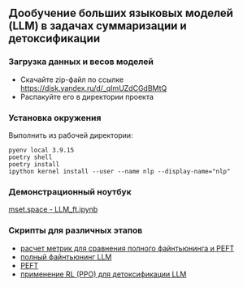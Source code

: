 ## Дообучение больших языковых моделей (LLM) в задачах суммаризации и детоксификации

### Загрузка данных и весов моделей

- Скачайте zip-файл по ссылке https://disk.yandex.ru/d/_qImUZdCGdBMtQ
- Распакуйте его в директории проекта

### Установка окружения

Выполнить из рабочей директории:

```
pyenv local 3.9.15
poetry shell
poetry install
ipython kernel install --user --name nlp --display-name="nlp"
```

### Демонстрационный ноутбук

[mset.space - LLM_ft.ipynb](./notebooks/mset.space-LLM_ft.ipynb)

### Скрипты для различных этапов

- [расчет метрик для сравнения полного файнтьюнинга и PEFT](./scriptss/ft_rouge.py)
- [полный файнтьюнинг LLM](./scriptss/instruct_ft.py)
- [PEFT](./scriptss/peft.py)
- [применение RL (PPO) для детоксификации LLM](./scriptss/rlhf_detox.py)